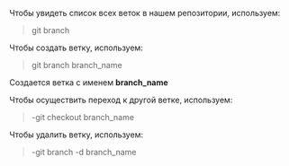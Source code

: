 
Чтобы увидеть список всех веток в нашем репозитории, используем: 
> git branch

Чтобы создать ветку, используем:
> git branch branch_name  

Создается ветка с именем **branch_name**

Чтобы осуществить переход к другой ветке, используем: 
> -git checkout branch_name 

Чтобы удалить ветку, используем: 
> -git branch -d branch_name

